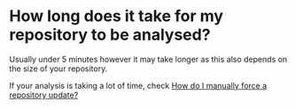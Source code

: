 # How long does it take for my repository to be analysed?

Usually under 5 minutes however it may take longer as this also depends on the size of your repository.

If your analysis is taking a lot of time, check <a href="/hc/en-us/articles/207994825-How-do-I-manually-force-a-project-update-" class="doc-link">How do I manually force a repository update?</a>
